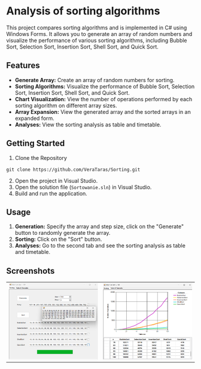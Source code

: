 # Analysis of sorting algorithms

This project compares sorting algorithms and is implemented in C# using Windows Forms. It allows you to generate an array of random numbers and visualize the performance of various sorting algorithms, including Bubble Sort, Selection Sort, Insertion Sort, Shell Sort, and Quick Sort.

## Features

- **Generate Array:** Create an array of random numbers for sorting.
- **Sorting Algorithms:** Visualize the performance of Bubble Sort, Selection Sort, Insertion Sort, Shell Sort, and Quick Sort.
- **Chart Visualization:** View the number of operations performed by each sorting algorithm on different array sizes.
- **Array Expansion:** View the generated array and the sorted arrays in an expanded form.
- **Analyses:** View the sorting analysis as table and timetable.

## Getting Started

1. Clone the Repository
```
git clone https://github.com/VeraTaras/Sorting.git
```
2. Open the project in Visual Studio.
3. Open the solution file (`Sortowanie.sln`) in Visual Studio.
4. Build and run the application.

## Usage

1. **Generation:** Specify the array and step size, click on the "Generate" button to randomly generate the array.
2. **Sorting:** Click on the "Sort" button.
3. **Analyses:** Go to the second tab and see the sorting analysis as table and timetable.

## Screenshots
<table>
  <tr>
    <td><img src="https://github.com/VeraTaras/Sorting/blob/master/SortingProject.png" alt="Screenshot 1" width="400"/></td>
    <td><img src="https://github.com/VeraTaras/Sorting/blob/master/project4.png" alt="Screenshot 2" width="400"/></td>
  </tr>
</table>
